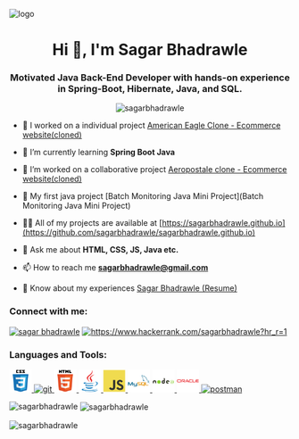 ![logo](https://camo.githubusercontent.com/0f144a3b2e5e04736eb363e1d292e19063c7e196e2886bf3786d64e8f46e0289/68747470733a2f2f7777772e64777369742e636f6d2f75706c6f61642f6261636b656e642d646576656c6f706d656e742d313538343631363137332e6a7067)
<h1 align="center">Hi 👋, I'm Sagar Bhadrawle</h1>

<h3 align="center">Motivated Java Back-End Developer with hands-on experience in Spring-Boot, Hibernate, Java, and SQL.</h3>

<p align="center"> <img src="https://img.etimg.com/thumb/msid-84146056,width-400,height-400,imgsize-6380,resizemode-8/20210706_developer-economy_01.jpg" alt="sagarbhadrawle" /> </p>

- 🔭 I worked on a individual project [American Eagle Clone - Ecommerce website(cloned)](https://github.com/sagarbhadrawle/enormous-library-3081)

- 🌱 I’m currently learning **Spring Boot Java**

- 👯 I’m worked on a collaborative project [Aeropostale clone - Ecommerce website(cloned)](https://github.com/Sujalogy/humble-offer-6148)

- 🔭 My first java project [Batch Monitoring Java Mini Project](Batch Monitoring Java Mini Project)

- 👨‍💻 All of my projects are available at [https://sagarbhadrawle.github.io](https://github.com/sagarbhadrawle/sagarbhadrawle.github.io)

- 💬 Ask me about **HTML, CSS, JS, Java etc.**

- 📫 How to reach me **sagarbhadrawle@gmail.com**

- 📄 Know about my experiences [Sagar Bhadrawle (Resume)](https://drive.google.com/file/d/1-3wNlqyR--Le6nesvun0dCswNNiFI-6I/view?usp=sharing)

<h3 align="left">Connect with me:</h3>
<p align="left">
<a href="https://www.linkedin.com/in/sagar-bhadrawle-233320252/" target="blank"><img align="center" src="https://raw.githubusercontent.com/rahuldkjain/github-profile-readme-generator/master/src/images/icons/Social/linked-in-alt.svg" alt="sagar bhadrawle" height="30" width="40" /></a>
<a href="https://www.hackerrank.com/https://www.hackerrank.com/sagarbhadrawle?hr_r=1" target="blank"><img align="center" src="https://raw.githubusercontent.com/rahuldkjain/github-profile-readme-generator/master/src/images/icons/Social/hackerrank.svg" alt="https://www.hackerrank.com/sagarbhadrawle?hr_r=1" height="30" width="40" /></a>
</p>

<h3 align="left">Languages and Tools:</h3>
<p align="left"> <a href="https://www.w3schools.com/css/" target="_blank" rel="noreferrer"> <img src="https://raw.githubusercontent.com/devicons/devicon/master/icons/css3/css3-original-wordmark.svg" alt="css3" width="40" height="40"/> </a> <a href="https://git-scm.com/" target="_blank" rel="noreferrer"> <img src="https://www.vectorlogo.zone/logos/git-scm/git-scm-icon.svg" alt="git" width="40" height="40"/> </a> <a href="https://www.w3.org/html/" target="_blank" rel="noreferrer"> <img src="https://raw.githubusercontent.com/devicons/devicon/master/icons/html5/html5-original-wordmark.svg" alt="html5" width="40" height="40"/> </a> <a href="https://www.java.com" target="_blank" rel="noreferrer"> <img src="https://raw.githubusercontent.com/devicons/devicon/master/icons/java/java-original.svg" alt="java" width="40" height="40"/> </a> <a href="https://developer.mozilla.org/en-US/docs/Web/JavaScript" target="_blank" rel="noreferrer"> <img src="https://raw.githubusercontent.com/devicons/devicon/master/icons/javascript/javascript-original.svg" alt="javascript" width="40" height="40"/> </a> <a href="https://www.mysql.com/" target="_blank" rel="noreferrer"> <img src="https://raw.githubusercontent.com/devicons/devicon/master/icons/mysql/mysql-original-wordmark.svg" alt="mysql" width="40" height="40"/> </a> <a href="https://nodejs.org" target="_blank" rel="noreferrer"> <img src="https://raw.githubusercontent.com/devicons/devicon/master/icons/nodejs/nodejs-original-wordmark.svg" alt="nodejs" width="40" height="40"/> </a> <a href="https://www.oracle.com/" target="_blank" rel="noreferrer"> <img src="https://raw.githubusercontent.com/devicons/devicon/master/icons/oracle/oracle-original.svg" alt="oracle" width="40" height="40"/> </a> <a href="https://postman.com" target="_blank" rel="noreferrer"> <img src="https://www.vectorlogo.zone/logos/getpostman/getpostman-icon.svg" alt="postman" width="40" height="40"/> </a> </p>

<p><img align="left" src="https://github-readme-stats.vercel.app/api/top-langs?username=sagarbhadrawle&show_icons=true&locale=en&layout=compact" alt="sagarbhadrawle" /></p>

<p>&nbsp;<img align="center" src="https://github-readme-stats.vercel.app/api?username=sagarbhadrawle&show_icons=true&locale=en" alt="sagarbhadrawle" /></p>

<p><img align="center" src="https://github-readme-streak-stats.herokuapp.com/?user=sagarbhadrawle&" alt="sagarbhadrawle" /></p>
